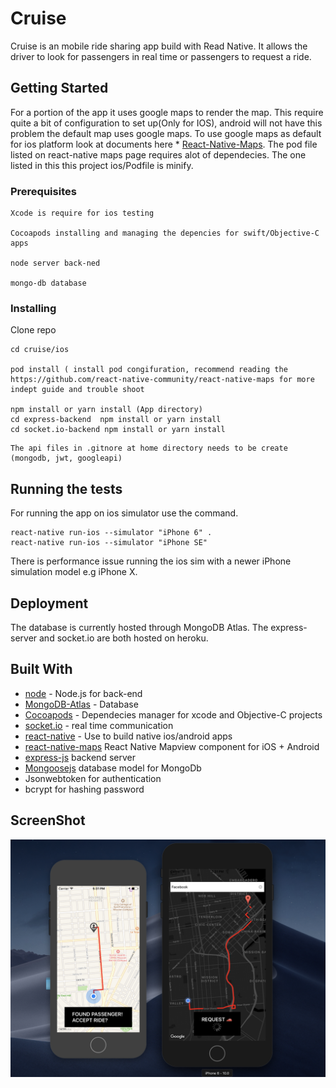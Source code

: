 # Cruise

Cruise is an mobile ride sharing app build with Read Native. It allows the driver to look for passengers in
real time or passengers to request a ride.

## Getting Started

For a portion of the app it uses google maps to render the map. This require quite a bit of configuration to set up(Only for IOS), android will not have this problem the default map uses google maps. To use google maps as default for ios platform look at documents here \* [React-Native-Maps](https://github.com/react-native-community/react-native-maps). The pod file listed on react-native maps page requires alot of dependecies. The one listed in this this project ios/Podfile is minify.

### Prerequisites

```
Xcode is require for ios testing

Cocoapods installing and managing the depencies for swift/Objective-C apps

node server back-ned

mongo-db database
```

### Installing

Clone repo

```
cd cruise/ios

pod install ( install pod congifuration, recommend reading the https://github.com/react-native-community/react-native-maps for more indept guide and trouble shoot

npm install or yarn install (App directory)
cd express-backend  npm install or yarn install
cd socket.io-backend npm install or yarn install
```

```
The api files in .gitnore at home directory needs to be create (mongodb, jwt, googleapi)
```

## Running the tests

For running the app on ios simulator use the command.

```
react-native run-ios --simulator "iPhone 6" .
react-native run-ios --simulator "iPhone SE"
```

There is performance issue running the ios sim with a newer iPhone simulation model e.g iPhone X.

## Deployment

The database is currently hosted through MongoDB Atlas. The express-server and socket.io are both hosted on heroku.

## Built With

- [node](https://nodejs.org/en/) - Node.js for back-end
- [MongoDB-Atlas](https://www.mongodb.com/cloud/atlas) - Database
- [Cocoapods](https://cocoapods.org/) - Dependecies manager for xcode and Objective-C projects
- [socket.io](https://socket.io/) - real time communication
- [react-native](https://facebook.github.io/react-native/) - Use to build native ios/android apps
- [react-native-maps](https://github.com/react-native-community/react-native-maps) React Native Mapview component for iOS + Android
- [express-js](https://expressjs.com/) backend server
- [Mongoosejs](https://mongoosejs.com/) database model for MongoDb
- Jsonwebtoken for authentication
- bcrypt for hashing password

## ScreenShot

![ScreenShot](https://github.com/jixuni/Cruise/blob/master/images/ScreenShot.png)

